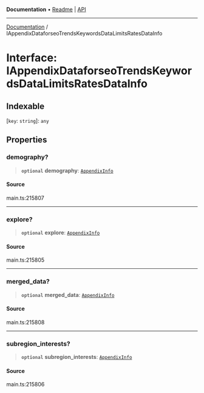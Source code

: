 **Documentation** • [Readme](../README.md) \| [API](../globals.md)

***

[Documentation](../README.md) / IAppendixDataforseoTrendsKeywordsDataLimitsRatesDataInfo

# Interface: IAppendixDataforseoTrendsKeywordsDataLimitsRatesDataInfo

## Indexable

 \[`key`: `string`\]: `any`

## Properties

### demography?

> **`optional`** **demography**: [`AppendixInfo`](../classes/AppendixInfo.md)

#### Source

main.ts:215807

***

### explore?

> **`optional`** **explore**: [`AppendixInfo`](../classes/AppendixInfo.md)

#### Source

main.ts:215805

***

### merged\_data?

> **`optional`** **merged\_data**: [`AppendixInfo`](../classes/AppendixInfo.md)

#### Source

main.ts:215808

***

### subregion\_interests?

> **`optional`** **subregion\_interests**: [`AppendixInfo`](../classes/AppendixInfo.md)

#### Source

main.ts:215806
